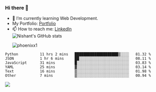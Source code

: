 ### Hi there 👋

<!--
**phoenixx1/phoenixx1** is a ✨ _special_ ✨ repository because its `README.md` (this file) appears on your GitHub profile.

Here are some ideas to get you started:

- 🔭 I’m currently working on ...
- 🌱 I’m currently learning ...
- 👯 I’m looking to collaborate on ...
- 🤔 I’m looking for help with ...
- 💬 Ask me about ...
- 📫 How to reach me: ...
- 😄 Pronouns: ...
- ⚡ Fun fact: ...
-->
- 🌱 I’m currently learning Web Development.
- My Portfolio: [Portfolio](https://phoenixx1.github.io/)
- 📫 How to reach me: [LinkedIn](https://www.linkedin.com/in/nishant-saxena-2609/)  
![Nishant's GitHub stats](https://github-readme-stats.vercel.app/api?username=phoenixx1&count_private=true)<p><img align="center" src="https://github-readme-streak-stats.herokuapp.com/?user=phoenixx1&" alt="phoenixx1" /></p>  
<!--START_SECTION:waka-->

```text
Python          11 hrs 2 mins   ████████████████████▒░░░░   81.32 %
JSON            1 hr 6 mins     ██░░░░░░░░░░░░░░░░░░░░░░░   08.11 %
JavaScript      31 mins         █░░░░░░░░░░░░░░░░░░░░░░░░   03.83 %
YAML            25 mins         ▓░░░░░░░░░░░░░░░░░░░░░░░░   03.14 %
Text            16 mins         ▒░░░░░░░░░░░░░░░░░░░░░░░░   01.98 %
Other           7 mins          ▒░░░░░░░░░░░░░░░░░░░░░░░░   00.94 %
```

<!--END_SECTION:waka-->

![](https://komarev.com/ghpvc/?username=phoenixx1&style=plastic)

<!-- ![Visitor Count](https://profile-counter.glitch.me/phoenixx1/count.svg) -->
